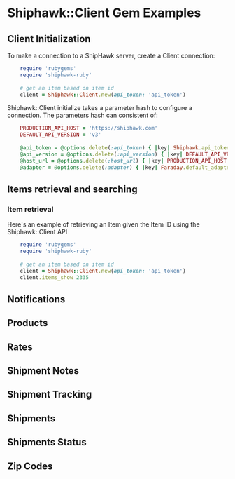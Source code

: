 # Shiphawk::Client Gem Examples

## Client Initialization

To make a connection to a ShipHawk server, create a Client connection:

```ruby
    require 'rubygems'
    require 'shiphawk-ruby'
    
    # get an item based on item id
    client = Shiphawk::Client.new(api_token: 'api_token')
```

Shiphawk::Client initialize takes a parameter hash to configure a connection. The parameters hash can consistent of:

```ruby
    PRODUCTION_API_HOST = 'https://shiphawk.com'
    DEFAULT_API_VERSION = 'v3'
    
    @api_token = @options.delete(:api_token) { |key| Shiphawk.api_token }
    @api_version = @options.delete(:api_version) { |key| DEFAULT_API_VERSION }
    @host_url = @options.delete(:host_url) { |key| PRODUCTION_API_HOST }
    @adapter = @options.delete(:adapter) { |key| Faraday.default_adapter }
```

## Items retrieval and searching

### Item retrieval

Here's an example of retrieving an Item given the Item ID using the Shiphawk::Client API

```ruby
    require 'rubygems'
    require 'shiphawk-ruby'
    
    # get an item based on item id
    client = Shiphawk::Client.new(api_token: 'api_token')
    client.items_show 2335
```

## Notifications

## Products

## Rates

## Shipment Notes

## Shipment Tracking

## Shipments

## Shipments Status

## Zip Codes
